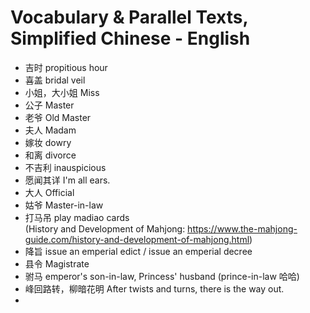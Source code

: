 # Vocabulary & Parallel Texts, Simplified Chinese - English
- 吉时 propitious hour  
- 喜盖 bridal veil
- 小姐，大小姐 Miss
- 公子 Master
- 老爷 Old Master
- 夫人 Madam
- 嫁妆 dowry
- 和离 divorce
- 不吉利 inauspicious
- 愿闻其详 I'm all ears.
- 大人 Official
- 姑爷 Master-in-law
- 打马吊 play madiao cards  
  (History and Development of Mahjong: https://www.the-mahjong-guide.com/history-and-development-of-mahjong.html)
- 降旨 issue an emperial edict / issue an emperial decree
- 县令 Magistrate
- 驸马 emperor's son-in-law, Princess' husband (prince-in-law 哈哈)
- 峰回路转，柳暗花明 After twists and turns, there is the way out.
- 

